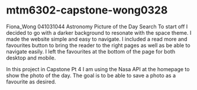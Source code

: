 # mtm6302-capstone-wong0328
Fiona_Wong 041031044 Astronomy Picture of the Day Search
To start off I decided to go with a darker background to resonate with the space theme. I made the website simple and easy to navigate. I included a read more and favourites button to bring the reader to the right pages as well as be able to navigate easily. I left the favourites at the bottom of the page for both desktop and mobile. 


In this project in Capstone Pt 4 I am using the Nasa API at the homepage to show the photo of the day. The goal is to be able to save a photo as a favourite as desired. 
